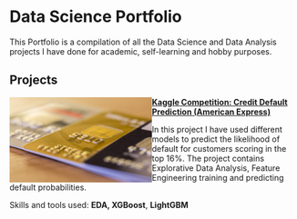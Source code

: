 # Data Science Portfolio
This Portfolio is a compilation of all the Data Science and Data Analysis projects I have done for academic, self-learning and hobby purposes. 

## Projects
<img align="left" width="250" height="150" src="https://github.com/pyagoubi/Portfolio/blob/main/images/cc.jpg"> **[Kaggle Competition: Credit Default Prediction (American Express)](https://github.com/pyagoubi/Credit-Default-Prediction)**

In this project I have used different models to predict the likelihood of default for customers scoring in the top 16%. The project contains Explorative Data Analysis, Feature Engineering training and predicting default probabilities. 

Skills and tools used: **EDA, XGBoost**, **LightGBM**

